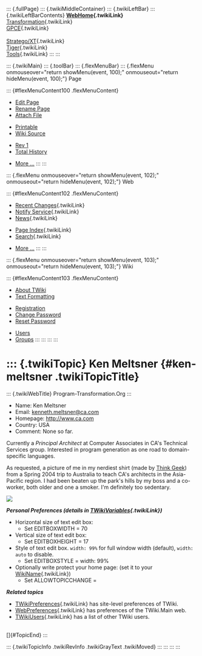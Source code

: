::: {.fullPage}
::: {.twikiMiddleContainer}
::: {.twikiLeftBar}
::: {.twikiLeftBarContents}
**[WebHome](WebHome){.twikiLink}**\
[Transformation](../Transform/WebHome){.twikiLink}\
[GPCE](../Gpce/WebHome){.twikiLink}\
\
[Stratego/XT](../Stratego/WebHome){.twikiLink}\
[Tiger](../Tiger/WebHome){.twikiLink}\
[Tools](../Tools/WebHome){.twikiLink}
:::
:::

::: {.twikiMain}
::: {.toolBar}
::: {.flexMenuBar}
::: {.flexMenu onmouseover="return showMenu(event, 100);" onmouseout="return hideMenu(event, 100);"}
Page

::: {#flexMenuContent100 .flexMenuContent}
-   [Edit
    Page](http://www.program-transformation.org/edit/Main/KenMeltsner?t=1536826078)
-   [Rename
    Page](http://www.program-transformation.org/rename/Main/KenMeltsner)
-   [Attach
    File](http://www.program-transformation.org/attach/Main/KenMeltsner)

<!-- -->

-   [Printable](http://www.program-transformation.org/view/Main/KenMeltsner?skin=print.pattern)
-   [Wiki
    Source](http://www.program-transformation.org/view/Main/KenMeltsner?skin=text&raw=on&contenttype=text/plain)

<!-- -->

-   [Rev
    1](http://www.program-transformation.org/view/Main/KenMeltsner?rev=1.1)
-   [Total
    History](http://www.program-transformation.org/rdiff/Main/KenMeltsner)

<!-- -->

-   [More
    \...](http://www.program-transformation.org/oops/Main/KenMeltsner?template=oopsmore&param1=1.1&param2=1.1)
:::
:::

::: {.flexMenu onmouseover="return showMenu(event, 102);" onmouseout="return hideMenu(event, 102);"}
Web

::: {#flexMenuContent102 .flexMenuContent}
-   [Recent Changes](WebChanges){.twikiLink}
-   [Notify Service](WebNotify){.twikiLink}
-   [News](WebNews){.twikiLink}

<!-- -->

-   [Page Index](WebIndex){.twikiLink}
-   [Search](WebSearch){.twikiLink}

<!-- -->

-   [More
    \...](http://www.program-transformation.org/oops/Main/KenMeltsner?template=oopsmore&param1=1.1&param2=1.1)
:::
:::

::: {.flexMenu onmouseover="return showMenu(event, 103);" onmouseout="return hideMenu(event, 103);"}
Wiki

::: {#flexMenuContent103 .flexMenuContent}
-   [About
    TWiki](http://www.program-transformation.org/view/TWiki/WebHome)
-   [Text
    Formatting](http://www.program-transformation.org/view/TWiki/TextFormattingRules)

<!-- -->

-   [Registration](http://www.program-transformation.org/view/TWiki/TWikiRegistration)
-   [Change
    Password](http://www.program-transformation.org/view/TWiki/ChangePassword)
-   [Reset
    Password](http://www.program-transformation.org/view/TWiki/ResetPassword)

<!-- -->

-   [Users](http://www.program-transformation.org/view/Main/TWikiUsers)
-   [Groups](http://www.program-transformation.org/view/Main/TWikiGroups)
:::
:::
:::
:::

::: {.twikiTopic}
Ken Meltsner {#ken-meltsner .twikiTopicTitle}
============

::: {.twikiWebTitle}
Program-Transformation.Org
:::

-   Name: Ken Meltsner
-   Email: <kenneth.meltsner@ca.com>
-   Homepage: <http://www.ca.com>
-   Country: USA
-   Comment: None so far.

Currently a *Principal Architect* at Computer Associates in CA\'s
Technical Services group. Interested in program generation as one road
to domain-specific languages.

As requested, a picture of me in my nerdiest shirt (made by [Think
Geek](http://www.thinkgeek.com)) from a Spring 2004 trip to Australia to
teach CA\'s architects in the Asia-Pacific region. I had been beaten up
the park\'s hills by my boss and a co-worker, both older and one a
smoker. I\'m definitely too sedentary.

![](../pub/Main/KenMeltsner/image.jpg)

***Personal Preferences (details in
[TWikiVariables](../TWiki/TWikiVariables){.twikiLink})***

-   Horizontal size of text edit box:
    -   Set EDITBOXWIDTH = 70
-   Vertical size of text edit box:
    -   Set EDITBOXHEIGHT = 17
-   Style of text edit box. `width: 99%` for full window width
    (default), `width: auto` to disable.
    -   Set EDITBOXSTYLE = width: 99%
-   Optionally write protect your home page: (set it to your
    [WikiName](../TWiki/WikiName){.twikiLink})
    -   Set ALLOWTOPICCHANGE =

***Related topics***

-   [TWikiPreferences](../TWiki/TWikiPreferences){.twikiLink} has
    site-level preferences of TWiki.
-   [WebPreferences](WebPreferences){.twikiLink} has preferences of the
    TWiki.Main web.
-   [TWikiUsers](TWikiUsers){.twikiLink} has a list of other TWiki
    users.

\
[]{#TopicEnd}
:::

::: {.twikiTopicInfo .twikiRevInfo .twikiGrayText .twikiMoved}
:::
:::
:::
:::
